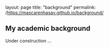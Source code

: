 layout: page
title: "background"
permalink: /https://mascarenhasav.github.io/background/

## My academic background

Under construction ...
